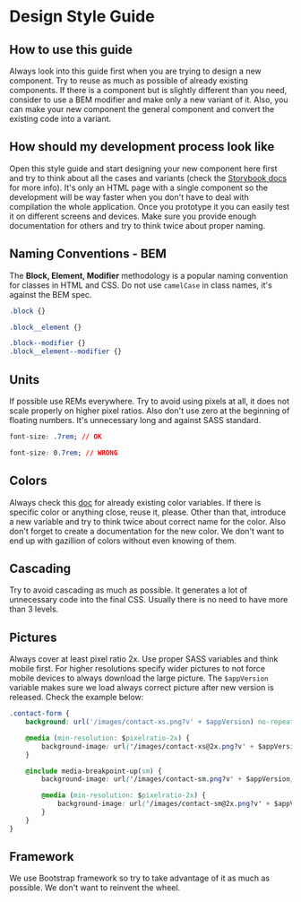 # Design Style Guide

## How to use this guide

Always look into this guide first when you are trying to design a new component.
Try to reuse as much as possible of already existing components.
If there is a component but is slightly different than you need, consider to use a BEM modifier and make only a new variant of it.
Also, you can make your new component the general component and convert the existing code into a variant.

## How should my development process look like

Open this style guide and start designing your new component here first and try to think about all the cases and variants
(check the [Storybook docs](https://storybook.js.org/docs/react/writing-docs/introduction) for more info).
It's only an HTML page with a single component so the development will be way faster when you don't have to deal with compilation the whole application.
Once you prototype it you can easily test it on different screens and devices.
Make sure you provide enough documentation for others and try to think twice about proper naming.

## Naming Conventions - BEM

The **Block, Element, Modifier** methodology is a popular naming convention for classes in HTML and CSS.
Do not use `camelCase` in class names, it's against the BEM spec.

```css
.block {}

.block__element {}

.block--modifier {}
.block__element--modifier {}
```

## Units

If possible use REMs everywhere.
Try to avoid using pixels at all, it does not scale properly on higher pixel ratios.
Also don't use zero at the beginning of floating numbers.
It's unnecessary long and against SASS standard.

```css
font-size: .7rem; // OK

font-size: 0.7rem; // WRONG
```

## Colors

Always check this [doc](?path=/docs/base-colors--brand) for already existing color variables.
If there is specific color or anything close, reuse it, please.
Other than that, introduce a new variable and try to think twice about correct name for the color.
Also don't forget to create a documentation for the new color.
We don't want to end up with gazillion of colors without even knowing of them.

## Cascading

Try to avoid cascading as much as possible.
It generates a lot of unnecessary code into the final CSS.
Usually there is no need to have more than 3 levels.

## Pictures

Always cover at least pixel ratio 2x.
Use proper SASS variables and think mobile first.
For higher resolutions specify wider pictures to not force mobile devices to always download the large picture.
The `$appVersion` variable makes sure we load always correct picture after new version is released.
Check the example below:

```css
.contact-form {
    background: url('/images/contact-xs.png?v' + $appVersion) no-repeat center;

    @media (min-resolution: $pixelratio-2x) {
        background-image: url('/images/contact-xs@2x.png?v' + $appVersion);
    }

    @include media-breakpoint-up(sm) {
        background-image: url('/images/contact-sm.png?v' + $appVersion);

        @media (min-resolution: $pixelratio-2x) {
            background-image: url('/images/contact-sm@2x.png?v' + $appVersion);
        }
    }
}
```

## Framework

We use Bootstrap framework so try to take advantage of it as much as possible.
We don't want to reinvent the wheel.
